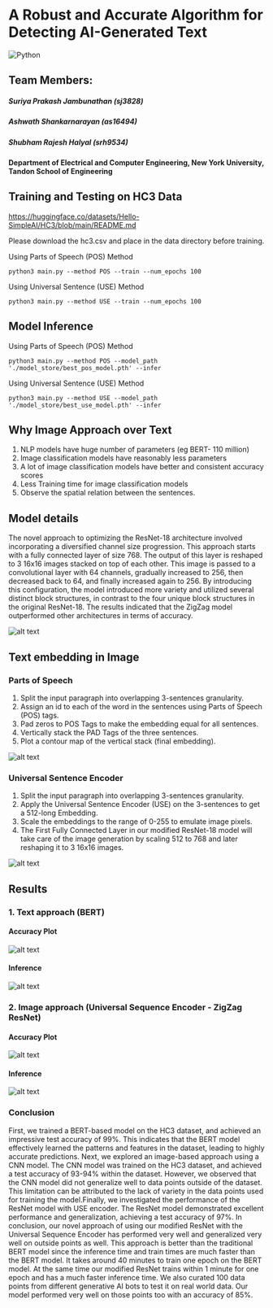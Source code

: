 # A Robust and Accurate Algorithm for Detecting AI-Generated Text

![Python](https://img.shields.io/badge/Python-3.10-blue)

## Team Members: 
##### Suriya Prakash Jambunathan (sj3828)
##### Ashwath Shankarnarayan (as16494)
##### Shubham Rajesh Halyal (srh9534)
#### Department of Electrical and Computer Engineering, New York University, Tandon School of Engineering

## Training and Testing on HC3 Data

https://huggingface.co/datasets/Hello-SimpleAI/HC3/blob/main/README.md

Please download the hc3.csv and place in the data directory before training.

Using Parts of Speech (POS) Method
```
python3 main.py --method POS --train --num_epochs 100
```

Using Universal Sentence (USE) Method
```
python3 main.py --method USE --train --num_epochs 100
```

## Model Inference

Using Parts of Speech (POS) Method
```
python3 main.py --method POS --model_path './model_store/best_pos_model.pth' --infer
```

Using Universal Sentence (USE) Method
```
python3 main.py --method USE --model_path './model_store/best_use_model.pth' --infer
```

## Why Image Approach over Text

1. NLP models have huge number of parameters (eg BERT- 110 million)
2. Image classification models have reasonably less parameters
3. A lot of image classification models have better and consistent accuracy scores
4. Less Training time for image classification models
5. Observe the spatial relation between the sentences.

## Model details

The novel approach to optimizing the ResNet-18 architecture involved incorporating a diversified channel size progression. This approach starts with a fully connected layer of size 768. The output of this layer is reshaped to 3 16x16 images stacked on top of each other. This image is passed to a convolutional layer with 64 channels, gradually increased to 256, then decreased back to 64, and finally increased again to 256. By introducing this configuration, the model introduced more variety and utilized several distinct block structures, in contrast to the four unique block structures in the original ResNet-18. The results indicated
that the ZigZag model outperformed other architectures in terms of accuracy.

![alt text](/results/ZigZagTextNet.png)

## Text embedding in Image

### Parts of Speech
1. Split the input paragraph into overlapping 3-sentences granularity.
2. Assign an id to each of the word in the sentences using Parts of Speech (POS) tags.
3. Pad zeros to POS Tags to make the embedding equal for all sentences.
4. Vertically stack the PAD Tags of the three sentences.
5. Plot a contour map of the vertical stack (final embedding).

![alt text](/results/text_embedding_sample.png)

### Universal Sentence Encoder
1. Split the input paragraph into overlapping 3-sentences granularity.
2. Apply the Universal Sentence Encoder (USE) on the 3-sentences to get a 512-long Embedding.
3. Scale the embeddings to the range of 0-255 to emulate image pixels.
4. The First Fully Connected Layer in our modified ResNet-18 model will take care of the image generation by scaling 512 to 768 and later reshaping it to 3 16x16 images.

![alt text](/results/text_embedding_use_sample.png)

## Results 

### 1. Text approach (BERT) 

#### Accuracy Plot
![alt text](/results/BERT_accuracy_plt.png)

#### Inference
![alt text](/results/bert_model_inference.jpg)

### 2. Image approach (Universal Sequence Encoder - ZigZag ResNet)

#### Accuracy Plot
![alt text](/results/use_embedding_resnet_accuracy_plot.jpg)

#### Inference
![alt text](/results/use_model_inference.jpg)

### Conclusion

First, we trained a BERT-based model on the HC3 dataset, and achieved an impressive test accuracy of 99%. This indicates that the BERT model effectively learned the patterns and features in the dataset, leading to highly accurate predictions. Next, we explored an image-based approach using a CNN model. The CNN model was trained on the HC3 dataset, and achieved a test accuracy of 93-94% within the dataset. However, we observed that the CNN model did not generalize well to data points outside of the dataset. This limitation can be attributed to the lack of variety in the data points used for training the model.Finally, we investigated
the performance of the ResNet model with USE encoder. The ResNet model demonstrated excellent performance and generalization, achieving a test accuracy of 97%. In conclusion, our novel approach of using our modified ResNet with the Universal Sequence Encoder has performed very well and generalized very well on outside points as well. This approach is better than the traditional BERT model since the inference time and train times are much faster than the BERT model. It takes around 40 minutes to train one epoch on the BERT model. At the same time our modified ResNet trains within 1 minute for one epoch and has a much faster inference time. We also curated 100 data points from different generative AI bots to test it on real world data. Our model performed very well on those points too with an accuracy of 85%.

